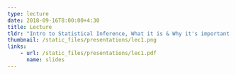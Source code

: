 ```yaml
---
type: lecture
date: 2018-09-16T8:00:00+4:30
title: Lecture
tldr: "Intro to Statistical Inference, What it is & Why it's important and what's to come in the course."
thumbnail: /static_files/presentations/lec1.png
links: 
    - url: /static_files/presentations/lec1.pdf
      name: slides
---
```

